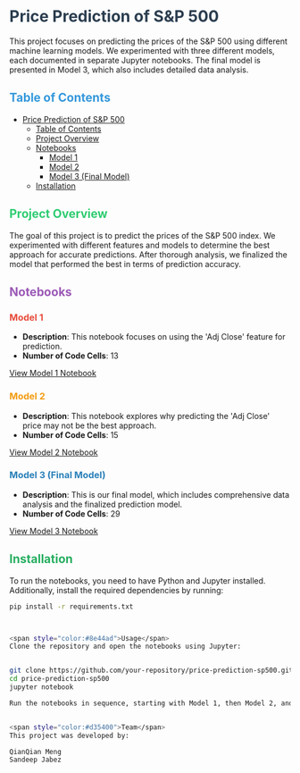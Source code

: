 # <span style="color:#2c3e50">Price Prediction of S&P 500</span>

This project focuses on predicting the prices of the S&P 500 using different machine learning models. We experimented with three different models, each documented in separate Jupyter notebooks. The final model is presented in Model 3, which also includes detailed data analysis.

## <span style="color:#3498db">Table of Contents</span>
- [Price Prediction of S\&P 500](#price-prediction-of-sp-500)
  - [Table of Contents](#table-of-contents)
  - [Project Overview](#project-overview)
  - [Notebooks](#notebooks)
    - [Model 1](#model-1)
    - [Model 2](#model-2)
    - [Model 3 (Final Model)](#model-3-final-model)
  - [Installation](#installation)

## <span style="color:#2ecc71">Project Overview</span>
The goal of this project is to predict the prices of the S&P 500 index. We experimented with different features and models to determine the best approach for accurate predictions. After thorough analysis, we finalized the model that performed the best in terms of prediction accuracy.

## <span style="color:#9b59b6">Notebooks</span>

### <span style="color:#e74c3c">Model 1</span>
- **Description**: This notebook focuses on using the 'Adj Close' feature for prediction.
- **Number of Code Cells**: 13

[View Model 1 Notebook](./model1.ipynb)

### <span style="color:#f39c12">Model 2</span>
- **Description**: This notebook explores why predicting the 'Adj Close' price may not be the best approach.
- **Number of Code Cells**: 15

[View Model 2 Notebook](./model2.ipynb)

### <span style="color:#2980b9">Model 3 (Final Model)</span>
- **Description**: This is our final model, which includes comprehensive data analysis and the finalized prediction model.
- **Number of Code Cells**: 29

[View Model 3 Notebook](./model3.ipynb)

## <span style="color:#27ae60">Installation</span>
To run the notebooks, you need to have Python and Jupyter installed. Additionally, install the required dependencies by running:

```bash
pip install -r requirements.txt



<span style="color:#8e44ad">Usage</span>
Clone the repository and open the notebooks using Jupyter:


git clone https://github.com/your-repository/price-prediction-sp500.git
cd price-prediction-sp500
jupyter notebook

Run the notebooks in sequence, starting with Model 1, then Model 2, and finally Model 3, to understand the progression of the models and the final results.


<span style="color:#d35400">Team</span>
This project was developed by:

QianQian Meng
Sandeep Jabez

